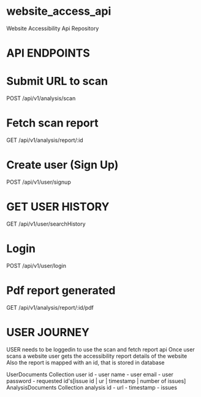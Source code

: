 # website_access_api
Website Accessibility Api Repository

# API ENDPOINTS

# Submit URL to scan
POST   /api/v1/analysis/scan
# Fetch scan report       
GET    /api/v1/analysis/report/:id
# Create user (Sign Up)
POST   /api/v1/user/signup
# GET USER HISTORY
GET /api/v1/user/searchHistory
# Login 
POST   /api/v1/user/login
# Pdf report generated
GET /api/v1/analysis/report/:id/pdf


# USER JOURNEY
USER needs to be loggedin to use the scan and fetch report api
Once user scans a website user gets the accessibility report details of the website
Also the report is mapped with an id, that is stored in database

UserDocuments Collection
user id - user name - user email - user password - requested id's[issue id | ur | timestamp | number of issues]
AnalysisDocuments Collection
analysis id - url - timestamp - issues

